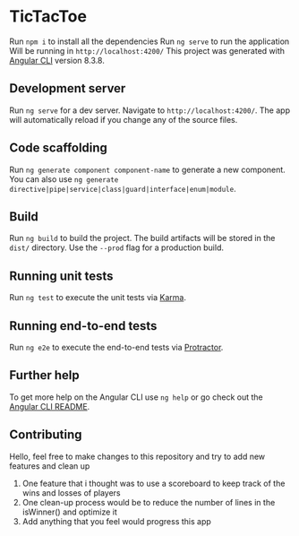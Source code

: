 # TicTacToe

Run `npm i` to install all the dependencies
Run `ng serve` to run the application
Will be running in `http://localhost:4200/`
This project was generated with [Angular CLI](https://github.com/angular/angular-cli) version 8.3.8.

## Development server

Run `ng serve` for a dev server. Navigate to `http://localhost:4200/`. The app will automatically reload if you change any of the source files.

## Code scaffolding

Run `ng generate component component-name` to generate a new component. You can also use `ng generate directive|pipe|service|class|guard|interface|enum|module`.

## Build

Run `ng build` to build the project. The build artifacts will be stored in the `dist/` directory. Use the `--prod` flag for a production build.

## Running unit tests

Run `ng test` to execute the unit tests via [Karma](https://karma-runner.github.io).

## Running end-to-end tests

Run `ng e2e` to execute the end-to-end tests via [Protractor](http://www.protractortest.org/).

## Further help

To get more help on the Angular CLI use `ng help` or go check out the [Angular CLI README](https://github.com/angular/angular-cli/blob/master/README.md).

## Contributing

Hello, feel free to make changes to this repository and try to add new features and clean up
1. One feature that i thought was to use a scoreboard to keep track of the wins and losses of players
2. One clean-up process would be to reduce the number of lines in the isWinner() and optimize it
3. Add anything that you feel would progress this app
